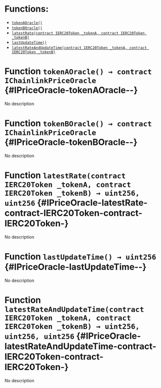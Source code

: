 

# Functions:
- [`tokenAOracle()`](#IPriceOracle-tokenAOracle--)
- [`tokenBOracle()`](#IPriceOracle-tokenBOracle--)
- [`latestRate(contract IERC20Token _tokenA, contract IERC20Token _tokenB)`](#IPriceOracle-latestRate-contract-IERC20Token-contract-IERC20Token-)
- [`lastUpdateTime()`](#IPriceOracle-lastUpdateTime--)
- [`latestRateAndUpdateTime(contract IERC20Token _tokenA, contract IERC20Token _tokenB)`](#IPriceOracle-latestRateAndUpdateTime-contract-IERC20Token-contract-IERC20Token-)


# Function `tokenAOracle() → contract IChainlinkPriceOracle` {#IPriceOracle-tokenAOracle--}
No description
# Function `tokenBOracle() → contract IChainlinkPriceOracle` {#IPriceOracle-tokenBOracle--}
No description
# Function `latestRate(contract IERC20Token _tokenA, contract IERC20Token _tokenB) → uint256, uint256` {#IPriceOracle-latestRate-contract-IERC20Token-contract-IERC20Token-}
No description
# Function `lastUpdateTime() → uint256` {#IPriceOracle-lastUpdateTime--}
No description
# Function `latestRateAndUpdateTime(contract IERC20Token _tokenA, contract IERC20Token _tokenB) → uint256, uint256, uint256` {#IPriceOracle-latestRateAndUpdateTime-contract-IERC20Token-contract-IERC20Token-}
No description

